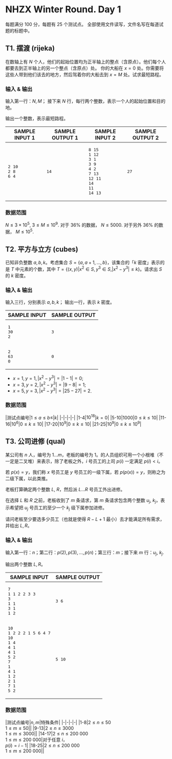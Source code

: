 # NHZX Winter Round. Day 1

每题满分 100 分，每题有 25 个测试点。
全部使用文件读写，文件名写在每道试题的标题中。

## T1. 摆渡 (rijeka)

在数轴上有 $N$ 个人，他们的起始位置均为正半轴上的整点（含原点）。他们每个人都要去到正半轴上的另一个整点（含原点）处。
你的大船在 $x=0$ 处。你需要将这些人带到他们该去的地方，然后驾着你的大船去到 $x=M$ 处。试求最短路程。

### 输入 & 输出

输入第一行：$N,M$；
接下来 $N$ 行，每行两个整数，表示一个人的起始位置和目的地。

输出一个整数，表示最短路程。

|SAMPLE INPUT 1|SAMPLE OUTPUT 1|SAMPLE INPUT 2|SAMPLE OUTPUT 2|
|-|-|-|-|
|<pre>2 10<br>2 8<br>6 4</pre>|<pre>14</pre>|<pre>8 15<br>1 12<br>3 1<br>3 9<br>4 2<br>7 13<br>12 11<br>14 11<br>14 13</pre>|<pre>27</pre>|

### 数据范围

$N\le 3\times 10^5,$ $3\le M\le 10^9$.
对于 $36\%$ 的数据， $N ≤ 5000$.
对于另外 $36\%$ 的数据， $M ≤ 10^5$.

## T2. 平方与立方 (cubes)

已知非负整数 $a,b,k$。考虑集合 $S=\{a,a+1,\ldots,b\}$，该集合的「$k$ 密度」表示的是 $T$ 中元素的个数，其中 $T=\{(x,y)|x^2\in S, y^3\in S, |x^2 - y^3| ≤ k\}$。请求出 $S$ 的 $k$ 密度。

### 输入 & 输出

输入三行，分别表示 $a,b,k$；
输出一行，表示 $k$ 密度。

|SAMPLE INPUT|SAMPLE OUTPUT|
|-|-|
|<pre>1<br>30<br>2</pre>|<pre>3</pre>|
|<pre>2<br>63<br>0</pre>|<pre>0</pre>

- $x = 1, y = 1, |x^2 - y^3| = |1 - 1| = 0$;
- $x = 3, y = 2, |x^2 - y^3| = |9 - 8| = 1$;
- $x = 5, y = 3, |x^2 - y^3| = |25 - 27| = 2$.

### 数据范围

|测试点编号|$1 ≤ a ≤ b ≤$|$k$|
|-|-|-|-|
|1-4|$10^{18}$|$k = 0$|
|5-10|$1000$|$0 ≤ k ≤ 10$|
|11-16|$10^6$|$0 ≤ k ≤ 10$|
|17-20|$10^9$|$0 ≤ k ≤ 10$|
|21-25|$10^9$|$0 ≤ k ≤ 10^9$|

## T3. 公司进修 (qual)

某公司有 $n$ 人，编号为 $1\ldots m$，老板的编号为 $1$。的人员组织可用一个小根堆（不一定是二叉堆）来表示，除了老板之外，$i$ 号员工的上司 $p(i)$ 一定满足 $p(i)<i$。

若 $p(x)=y$，我们称 $x$ 号员工是 $y$ 号员工的一级下属，若 $p(p(x))=y$，则称之为二级下属，以此类推。

老板打算确定两个整数 $L,$ $R$，然后派 $L\ldots R$ 号员工外出进修。

在选择 $L$ 和 $R$ 之前，老板收到了 $m$ 条请求，第 $m$ 条请求包含两个整数 $u_j,$ $k_j$，表示希望把 $u_j$ 号员工的至少一个 $k_j$ 级下属参加进修。

请问老板至少要选多少员工（也就是使得 $R-L+1$ 最小）去才能满足所有需求，并给出 $L, R$。

### 输入 & 输出

输入第一行：$n$；第二行：$p(2),p(3),\ldots,p(n)$；第三行：$m$；接下来 $m$ 行：$u_j,$ $k_j$.

输出两个整数 $L,R$。

|SAMPLE INPUT|SAMPLE OUTPUT|
|-|-|
|<pre>7<br>1 1 2 2 3 3<br>3<br>1 1<br>3 1<br>1 2</pre>|<pre>3 6</pre>|
|<pre>10<br>1 2 2 2 1 5 6 4 7<br>10<br>1 4<br>4 1<br>4 1<br>5 2<br>7 1<br>4 1<br>1 2<br>2 1<br>7 1<br>5 2</pre>|<pre>5 10
</pre>

### 数据范围


|测试点编号|$n,m$|特殊条件|
|-|-|-|-|
|1-8|$2 ≤ n ≤ 50$<br>$1 ≤ m ≤ 50$||
|9-13|$2 ≤ n ≤ 3000$<br>$1 ≤ m ≤ 3000$||
|14-17|$2 ≤ n ≤ 200\ 000$<br>$1 ≤ m ≤ 200\ 000$|对于任意 $i$，<br>$p(i)=i-1$|
|18-25|$2 ≤ n ≤ 200\ 000$<br>$1 ≤ m ≤ 200\ 000$||
